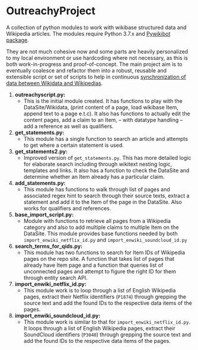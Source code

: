 # OutreachyProject
A collection of python modules to work with wikibase structured data and Wikipedia articles. The modules require Python 3.7.x and [Pywikibot package](https://github.com/wikimedia/pywikibot).

They are not much cohesive now and some parts are heavily personalized to my local environment or use hardcoding where not necessary, as this is both work-in-progress and proof-of-concept. The main project aim is to eventually coalesce and refactor them into a robust, reusable and extensible script or set of scripts to help in continuous [synchronization of data between Wikidata and Wikipedias](https://phabricator.wikimedia.org/T276329).

1. **outreachyscript.py:**
   - This is the initial module created. It has functions to play with the DataSite/Wikidata, (print content of a page, load wikibase Item, append text to a page e.t.c). It also has functions to actually edit the content pages, add a claim to an
   Item, – with datatype handling – add a reference as well as qualifiers.
2. **get_statements.py:**
   - This module has a single function to search an article and attempts to get where a certain statement is used.
3. **get_statements2.py:**
   - Improved version of `get_statements.py`. This has more detailed logic for elaborate search including through wikitext
 nesting logic, templates and links. It also has a function to check the DataSite and determine whether an Item already has a particular claim.
3. **add_statements.py:**
   - This module has functions to walk through list of pages and associated regex hint to search through their source texts, extract a statement and add it to the Item of the page in the DataSite. Also works for qualifiers and references.
5. **base\_import\_script.py:**
   - Module with functions to retrieve all pages from a Wikipedia category and also to add multiple claims to multiple Item on the DataSite. This module provides base functions needed by both `import_enwiki_netflix_id.py` and `import_enwiki_soundcloud_id.py`
6. **search\_terms\_for\_qids.py:**
   - This module has two functions to search for Item IDs of Wikipedia pages on the repo site. A function that takes list of pages that already have Item page and a function that queries list of unconnected pages and attempt to figure the right ID for them through entity search API.
7. **import\_enwiki\_netflix\_id.py:**
   - This module work is to loop through a list of  English Wikipedia pages, extract their Netflix identifiers (`P1874`) through grepping the source text and add the found IDs to the respective data items of the pages.
8. **import\_enwiki\_soundcloud\_id.py:**
   - This module work is similar to that for `import_enwiki_netflix_id.py`. It loops through a list of  English Wikipedia pages, extract their SoundCloud identifiers (`P3040`) through grepping the source text and add the found IDs to the respective data items of the pages.
